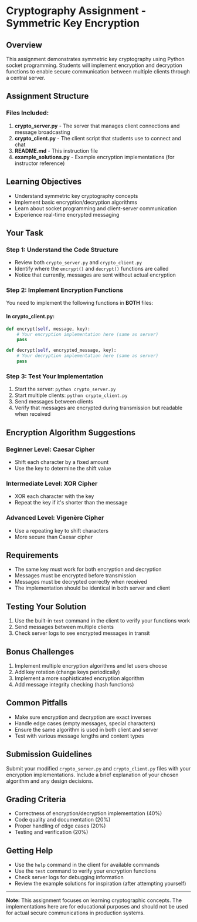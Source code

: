 # Cryptography Assignment - Symmetric Key Encryption

## Overview
This assignment demonstrates symmetric key cryptography using Python socket programming. Students will implement encryption and decryption functions to enable secure communication between multiple clients through a central server.

## Assignment Structure

### Files Included:
1. **crypto_server.py** - The server that manages client connections and message broadcasting
2. **crypto_client.py** - The client script that students use to connect and chat
3. **README.md** - This instruction file
4. **example_solutions.py** - Example encryption implementations (for instructor reference)

## Learning Objectives
- Understand symmetric key cryptography concepts
- Implement basic encryption/decryption algorithms
- Learn about socket programming and client-server communication
- Experience real-time encrypted messaging

## Your Task

### Step 1: Understand the Code Structure
- Review both `crypto_server.py` and `crypto_client.py`
- Identify where the `encrypt()` and `decrypt()` functions are called
- Notice that currently, messages are sent without actual encryption

### Step 2: Implement Encryption Functions
You need to implement the following functions in **BOTH** files:

#### In crypto_client.py:
```python
def encrypt(self, message, key):
    # Your encryption implementation here (same as server)
    pass

def decrypt(self, encrypted_message, key):
    # Your decryption implementation here (same as server)
    pass
```

### Step 3: Test Your Implementation
1. Start the server: `python crypto_server.py`
2. Start multiple clients: `python crypto_client.py`
3. Send messages between clients
4. Verify that messages are encrypted during transmission but readable when received

## Encryption Algorithm Suggestions

### Beginner Level: Caesar Cipher
- Shift each character by a fixed amount
- Use the key to determine the shift value

### Intermediate Level: XOR Cipher
- XOR each character with the key
- Repeat the key if it's shorter than the message

### Advanced Level: Vigenère Cipher
- Use a repeating key to shift characters
- More secure than Caesar cipher

## Requirements
- The same key must work for both encryption and decryption
- Messages must be encrypted before transmission
- Messages must be decrypted correctly when received
- The implementation should be identical in both server and client

## Testing Your Solution
1. Use the built-in `test` command in the client to verify your functions work
2. Send messages between multiple clients
3. Check server logs to see encrypted messages in transit

## Bonus Challenges
1. Implement multiple encryption algorithms and let users choose
2. Add key rotation (change keys periodically)
3. Implement a more sophisticated encryption algorithm
4. Add message integrity checking (hash functions)

## Common Pitfalls
- Make sure encryption and decryption are exact inverses
- Handle edge cases (empty messages, special characters)
- Ensure the same algorithm is used in both client and server
- Test with various message lengths and content types

## Submission Guidelines
Submit your modified `crypto_server.py` and `crypto_client.py` files with your encryption implementations. Include a brief explanation of your chosen algorithm and any design decisions.

## Grading Criteria
- Correctness of encryption/decryption implementation (40%)
- Code quality and documentation (20%)
- Proper handling of edge cases (20%)
- Testing and verification (20%)

## Getting Help
- Use the `help` command in the client for available commands
- Use the `test` command to verify your encryption functions
- Check server logs for debugging information
- Review the example solutions for inspiration (after attempting yourself)

---
**Note:** This assignment focuses on learning cryptographic concepts. The implementations here are for educational purposes and should not be used for actual secure communications in production systems.
